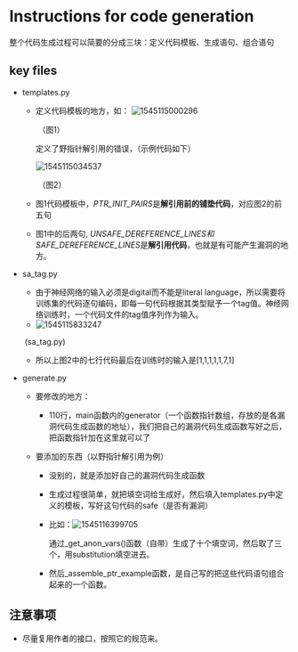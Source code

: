 # Instructions for code generation

整个代码生成过程可以简要的分成三块：定义代码模板、生成语句、组合语句

## key files

- templates.py

  - 定义代码模板的地方，如：
    ![1545115000296](C:\Users\10421\AppData\Roaming\Typora\typora-user-images\1545115000296.png)

    ​                             （图1）

    定义了野指针解引用的错误，（示例代码如下）

    ![1545115034537](C:\Users\10421\AppData\Roaming\Typora\typora-user-images\1545115034537.png)

    ​                                  （图2）

  - 图1代码模板中，*PTR_INIT_PAIRS*是**解引用前的铺垫代码**，对应图2的前五句

  - 图1中的后两句, *UNSAFE_DEREFERENCE_LINES和SAFE_DEREFERENCE_LINES*是**解引用代码**，也就是有可能产生漏洞的地方。

- sa_tag.py

  - 由于神经网络的输入必须是digital而不能是literal language，所以需要将训练集的代码逐句编码，即每一句代码根据其类型赋予一个tag值。神经网络训练时，一个代码文件的tag值序列作为输入。
  - ![1545115833247](C:\Users\10421\AppData\Roaming\Typora\typora-user-images\1545115833247.png)

  ​                                        (sa_tag.py)

  - 所以上图2中的七行代码最后在训练时的输入是[1,1,1,1,1,7,1]

- generate.py

  - 要修改的地方：

    - 110行，main函数内的generator（一个函数指针数组，存放的是各漏洞代码生成函数的地址），我们把自己的漏洞代码生成函数写好之后，把函数指针加在这里就可以了

  - 要添加的东西（以野指针解引用为例）

    - 没别的，就是添加好自己的漏洞代码生成函数

    - 生成过程很简单，就把填空词给生成好，然后填入templates.py中定义的模板，写好这句代码的safe（是否有漏洞）

    - 比如：![1545116399705](C:\Users\10421\AppData\Roaming\Typora\typora-user-images\1545116399705.png)

      通过_get_anon_vars()函数（自带）生成了十个填空词，然后取了三个，用substitution填空进去。

    - 然后_assemble_ptr_example函数，是自己写的把这些代码语句组合起来的一个函数。

## 注意事项

- 尽量复用作者的接口，按照它的规范来。

